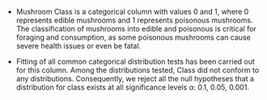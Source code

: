 - Mushroom Class is a categorical column with values 0 and 1, where 0 represents edible mushrooms and 1 represents poisonous mushrooms. The classification of mushrooms into edible and poisonous is critical for foraging and consumption, as some poisonous mushrooms can cause severe health issues or even be fatal.

- Fitting of all common categorical distribution tests has been carried out for this column. Among the distributions tested, Class did not conform to any distributions. Consequently, we reject all the null hypotheses that a distribution for class exists at all significance levels α: 0.1, 0.05, 0.001.